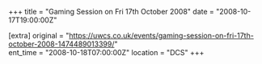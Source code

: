 +++
title = "Gaming Session on Fri 17th October 2008"
date = "2008-10-17T19:00:00Z"

[extra]
original = "https://uwcs.co.uk/events/gaming-session-on-fri-17th-october-2008-1474489013399/"    
ent_time = "2008-10-18T07:00:00Z"
location = "DCS"
+++



